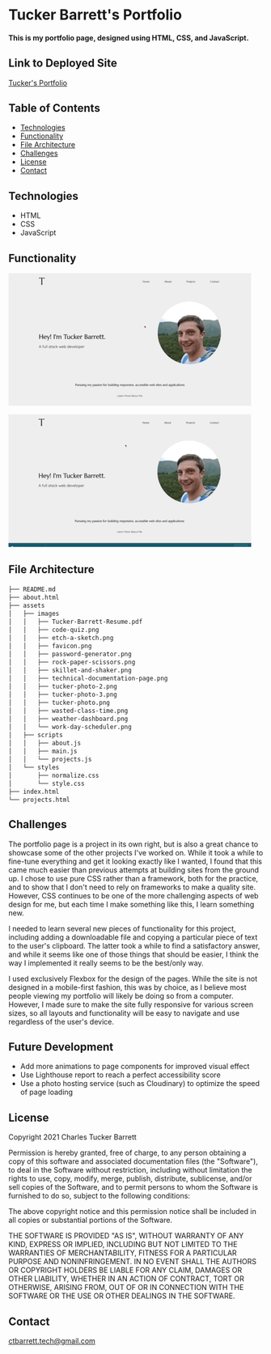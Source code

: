 # Tucker Barrett's Portfolio

#### This is my portfolio page, designed using HTML, CSS, and JavaScript.

## Link to Deployed Site

[Tucker's Portfolio](https://grinninbarrett.github.io/porfolio-page)

## Table of Contents
  * [Technologies](#technologies)
  * [Functionality](#functionality)
  * [File Architecture](#file-architecture)
  * [Challenges](#challenges)
  * [License](#license)
  * [Contact](#contact)


## Technologies
* HTML
* CSS 
* JavaScript


## Functionality
![home-page-demo](./assets/images/home.gif)

![about/projects-demo](assets/images/about-projects.gif)


## File Architecture
```
├── README.md
├── about.html
├── assets
│   ├── images
│   │   ├── Tucker-Barrett-Resume.pdf
│   │   ├── code-quiz.png
│   │   ├── etch-a-sketch.png
│   │   ├── favicon.png
│   │   ├── password-generator.png
│   │   ├── rock-paper-scissors.png
│   │   ├── skillet-and-shaker.png
│   │   ├── technical-documentation-page.png
│   │   ├── tucker-photo-2.png
│   │   ├── tucker-photo-3.png
│   │   ├── tucker-photo.png
│   │   ├── wasted-class-time.png
│   │   ├── weather-dashboard.png
│   │   └── work-day-scheduler.png
│   ├── scripts
│   │   ├── about.js
│   │   ├── main.js
│   │   └── projects.js
│   └── styles
│       ├── normalize.css
│       └── style.css
├── index.html
└── projects.html
```

## Challenges
The portfolio page is a project in its own right, but is also a great chance to showcase some of the other projects I've worked on. While it took a while to fine-tune everything and get it looking exactly like I wanted, I found that this came much easier than previous attempts at building sites from the ground up. I chose to use pure CSS rather than a framework, both for the practice, and to show that I don't need to rely on frameworks to make a quality site. However, CSS continues to be one of the more challenging aspects of web design for me, but each time I make something like this, I learn something new. 

I needed to learn several new pieces of functionality for this project, including adding a downloadable file and copying a particular piece of text to the user's clipboard. The latter took a while to find a satisfactory answer, and while it seems like one of those things that should be easier, I think the way I implemented it really seems to be the best/only way. 

I used exclusively Flexbox for the design of the pages. While the site is not designed in a mobile-first fashion, this was by choice, as I believe most people viewing my portfolio will likely be doing so from a computer. However, I made sure to make the site fully responsive for various screen sizes, so all layouts and functionality will be easy to navigate and use regardless of the user's device.


## Future Development
* Add more animations to page components for improved visual effect
* Use Lighthouse report to reach a perfect accessibility score
* Use a photo hosting service (such as Cloudinary) to optimize the speed of page loading


## License
Copyright 2021 Charles Tucker Barrett

Permission is hereby granted, free of charge, to any person obtaining a copy
of this software and associated documentation files (the "Software"), to deal
in the Software without restriction, including without limitation the rights
to use, copy, modify, merge, publish, distribute, sublicense, and/or sell
copies of the Software, and to permit persons to whom the Software is
furnished to do so, subject to the following conditions:

The above copyright notice and this permission notice shall be included in all
copies or substantial portions of the Software.

THE SOFTWARE IS PROVIDED "AS IS", WITHOUT WARRANTY OF ANY KIND, EXPRESS OR
IMPLIED, INCLUDING BUT NOT LIMITED TO THE WARRANTIES OF MERCHANTABILITY,
FITNESS FOR A PARTICULAR PURPOSE AND NONINFRINGEMENT. IN NO EVENT SHALL THE
AUTHORS OR COPYRIGHT HOLDERS BE LIABLE FOR ANY CLAIM, DAMAGES OR OTHER
LIABILITY, WHETHER IN AN ACTION OF CONTRACT, TORT OR OTHERWISE, ARISING FROM,
OUT OF OR IN CONNECTION WITH THE SOFTWARE OR THE USE OR OTHER DEALINGS IN THE
SOFTWARE.


## Contact
ctbarrett.tech@gmail.com
